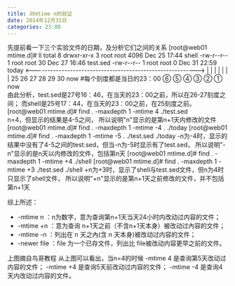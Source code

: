 ```yaml
---
title: 对mtime n的验证
date: 2014年12月31日
categories: 23:00
---
```

 
先提前看一下三个实验文件的日期，及分析它们之间的关系
[root@web01 mtime.d]# ll
total 8
drwxr-xr-x 3 root root 4096 Dec 25 17:44 shell
-rw-r--r-- 1 root root   30 Dec 27 16:46 test.sed
-rw-r--r-- 1 root root    0 Dec 31 22:59 today
<---------------------------------------------------------->
        |         |       |       |       |       |       |
       25     26    27    28    29    30   now              #每个刻度都是当日的23：00
       ⑥      ⑤     ④    ③     ②     ①   now     
由此分析，test.sed是27号16：46，在当天的23：00之前，所以在26-27刻度之间；
而shell是25号17：44，在当天的23：00之前，在25刻度之前。
[root@web01 mtime.d]# find . -maxdepth 1 -mtime 4
./test.sed   
n=4，但显示的结果是4-5之间，
所以说明"n"显示的是第n+1天内修改的文件
[root@web01 mtime.d]# find . -maxdepth 1 -mtime -4
.
./today
[root@web01 mtime.d]# find . -maxdepth 1 -mtime -5
.
./test.sed
./today
-n为-4时，显示的结果中没有了4-5之间的test.sed，但当-n为-5时显示有了test.sed，
所以说明"-n"显示的是n天以内修改的文件，包括第n天
[root@web01 mtime.d]# find . -maxdepth 1 -mtime +4
./shell
[root@web01 mtime.d]# find . -maxdepth 1 -mtime +3
./test.sed
./shell
+n为+3时，显示了shell与test.sed文件，但n为4时只显示了shell文件，
所以说明"+n"显示的是第n+1天之前修改的文件，并不包括第n+1天
 
综上所述：
*    -mtime  n ：n为数字，意为查询第n+1天当天24小时内改动过内容的文件；
*    -mtime +n ：意为查询 n+1天之前（不含n+1天本身）被改动过內容的文件；
*    -mtime -n ：列出在 n 天之內(含 n 天本身)被改动过内容的文件；
*    -newer file ：file 为一个已存文件，列出比 file被改动内容更早之前的文件。

上图摘自鸟哥教程
从上图可以看出，当n=4的时候
-mtime 4 是查询第5天改动过内容的文件；
-mtime +4 是查询5天前改动过内容的文件；
-mtime -4 是查询4天内改动过内容的文件。
 
